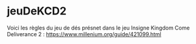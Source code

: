 # jeuDeKCD2

Voici les règles du jeu de dés présnet dans le jeu Insigne Kingdom Come Deliverance 2 :
https://www.millenium.org/guide/421099.html
